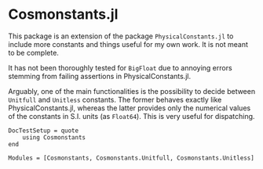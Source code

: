 # Cosmonstants.jl


This package is an extension of the package `PhysicalConstants.jl` to include more constants and things useful for my own work.
It is not meant to be complete.

It has not been thoroughly tested for `BigFloat` due to annoying errors stemming from failing assertions in PhysicalConstants.jl.

Arguably, one of the main functionalities is the possibility to decide between `Unitfull` and `Unitless` constants.
The former behaves exactly like PhysicalConstants.jl, whereas the latter provides only the numerical values of the constants in S.I. units (as `Float64`). 
This is very useful for dispatching.



```@meta
DocTestSetup = quote
    using Cosmonstants
end
```

```@autodocs
Modules = [Cosmonstants, Cosmonstants.Unitfull, Cosmonstants.Unitless]
```


